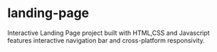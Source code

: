 # landing-page
Interactive Landing Page project built with HTML,CSS and Javascript features interactive navigation bar and cross-platform responsivity.
